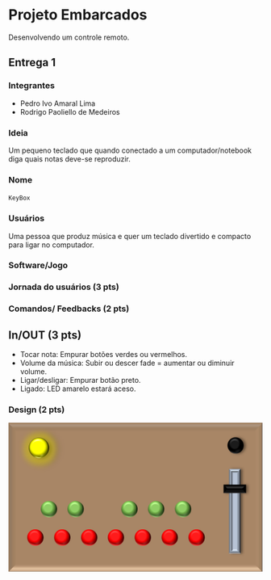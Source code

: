 # Projeto Embarcados

Desenvolvendo um controle remoto.

## Entrega 1

### Integrantes
- Pedro Ivo Amaral Lima
- Rodrigo Paoliello de Medeiros

### Ideia
Um pequeno teclado que quando conectado a um computador/notebook diga quais notas deve-se reproduzir.

### Nome
`KeyBox`

### Usuários
Uma pessoa que produz música e quer um teclado divertido e compacto para ligar no computador.

### Software/Jogo 

<!-- Qual software que seu controle vai controlar? -->

### Jornada do usuários (3 pts)

<!-- Descreva ao menos duas jornadas de usuários distintos, é para caprichar! -->

### Comandos/ Feedbacks (2 pts)

<!-- 
Quais são os comandos/ operacões possíveis do seu controle?

Quais os feedbacks que seu controle vai fornecer ao usuário?
-->

## In/OUT (3 pts)

<!--
Para cada Comando/ Feedback do seu controle, associe qual sensores/ atuadores pretende utilizar? Faca em formato de lista, exemplo:

- Avanca música: Push button amarelo
- Volume da música: Fita de LED indicando potência do som
-->
- Tocar nota: Empurar botões verdes ou vermelhos.
- Volume da música: Subir ou descer fade = aumentar ou diminuir volume.
- Ligar/desligar: Empurar botão preto.
- Ligado: LED amarelo estará aceso.

### Design (2 pts)

<img src="/img/modelo.png">